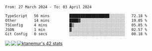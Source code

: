 <!--START_SECTION:waka-->

```txt
From: 27 March 2024 - To: 03 April 2024

TypeScript   56 mins         ██████████████████░░░░░░░   72.18 %
Other        14 mins         ████▓░░░░░░░░░░░░░░░░░░░░   19.05 %
TSConfig     4 mins          █▒░░░░░░░░░░░░░░░░░░░░░░░   05.85 %
JSON         1 min           ▓░░░░░░░░░░░░░░░░░░░░░░░░   02.57 %
Git Config   0 secs          ░░░░░░░░░░░░░░░░░░░░░░░░░   00.18 %
```

<!--END_SECTION:waka-->
<a href="https://github.com/anuraghazra/github-readme-stats">
  <img align="left" src="https://github-readme-stats.vercel.app/api?username=Tanesan&count_private=true&show_icons=true" />
<img align="left" src="https://github-readme-stats.vercel.app/api/top-langs/?username=Tanesan" />
</a>

[![ktanemur's 42 stats](https://badge42.vercel.app/api/v2/cl1wslf6s002109l771rng2w8/stats?cursusId=21&coalitionId=62)](https://github.com/JaeSeoKim/badge42)
